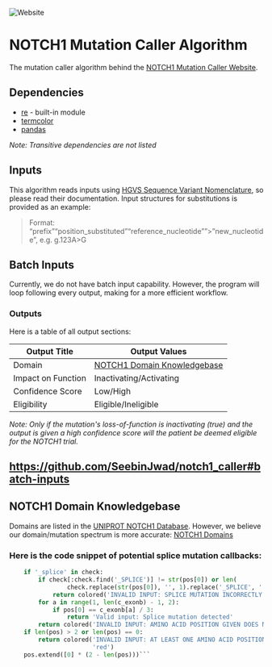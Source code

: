 ![Website](https://img.shields.io/website?down_color=green&down_message=online&up_color=green&up_message=online&url=http%3A%2F%2Fnotch1.tk%2F)
# NOTCH1 Mutation Caller Algorithm
The mutation caller algorithm behind the [NOTCH1 Mutation Caller Website](http://notch1.tk/).
## Dependencies
* [re](https://docs.python.org/3/library/re.html) - built-in module
* [termcolor](https://pypi.org/project/termcolor)
* [pandas](https://pypi.org/project/pandas)

*Note: Transitive dependencies are not listed*
## Inputs
This algorithm reads inputs using [HGVS Sequence Variant Nomenclature](https://varnomen.hgvs.org/), so please read their documentation. Input structures for substitutions is provided as an example:
> Format: “prefix”“position_substituted”“reference_nucleotide””>”new_nucleotide”, e.g. g.123A>G
## Batch Inputs
Currently, we do not have batch input capability. However, the program will loop following every output, making for a more efficient workflow.
### Outputs
Here is a table of all output sections:

Output Title | Output Values
------------ | -------------
Domain | [NOTCH1 Domain Knowledgebase](https://www.uniprot.org/uniprot/P46531#family_and_domains)
Impact on Function | Inactivating/Activating
Confidence Score | Low/High
Eligibility | Eligible/Ineligible

*Note: Only if the mutation's loss-of-function is inactivating (true) and the output is given a high confidence score will the patient be deemed eligible for the NOTCH1 trial.*
## https://github.com/SeebinJwad/notch1_caller#batch-inputs
## NOTCH1 Domain Knowledgebase
Domains are listed in the [UNIPROT NOTCH1 Database](https://www.uniprot.org/uniprot/P46531#family_and_domains). However, we believe our domain/mutation spectrum is more accurate:
[NOTCH1 Domains](https://github.com/SeebinJwad/notch1_caller/blob/main/imgs/notchdomains.jpg)
### Here is the code snippet of potential splice mutation callbacks:
```python
    if '_splice' in check:
        if check[:check.find('_SPLICE')] != str(pos[0]) or len(
                check.replace(str(pos[0]), '', 1).replace('_SPLICE', '', 1)) != 0:
            return colored('INVALID INPUT: SPLICE MUTATION INCORRECTLY ENTERED', 'red')
        for a in range(1, len(c_exonb) - 1, 2):
            if pos[0] == c_exonb[a] / 3:
                return 'Valid input: Splice mutation detected'
        return colored('INVALID INPUT: AMINO ACID POSITION GIVEN DOES NOT MATCH THE END OF AN EXON BORDER', 'red')
    if len(pos) > 2 or len(pos) == 0:
        return colored('INVALID INPUT: AT LEAST ONE AMINO ACID POSITION MUST BE GIVEN BUT A MAXIMUM OF TWO IS ALLOWED',
                       'red')
    pos.extend([0] * (2 - len(pos)))```
